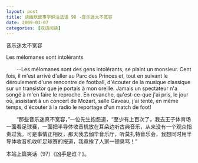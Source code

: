 ```yaml
---
layout: post
title: 读幽默故事学鲜活法语 98 -音乐迷太不宽容
date: 2009-03-07
categories: [双语阅读]  
---
```


音乐迷太不宽容

Les mélomanes sont intolérants

　　--Les mélomanes sont des gens intolérants, se plaint un monsieur. Cent fois, il m'est arrivé d'aller au Parc des Princes et, tout en suivant le déroulement d'une rencontre de football, d'écouter de la musique classique sur un transistor que je portais à mon oreille. Jamais un spectateur n'a songé à m'en faire le reproche. En revanche, qu'est-ce-que j'ai pris, le jour où, assistant à un concert de Mozart, salle Gaveau, j'ai tenté, en même temps, d'écouter à la radio le reportage d'un match de foot!



　　“那些音乐迷真不宽容，”一位先生抱怨道，“至少有上百次了，我去王子体育场一面看足球赛，一面把半导体收音机放在耳朵边听古典音乐，从来没有一个观众指责过我。可是事情正相反，那天我去伽华音乐厅，听莫扎特音乐会，我想同时用半导体收音机收听足球赛的报道，我竟挨了人家一顿臭骂！”



本站上篇笑话（97）《凶手是谁？》。
